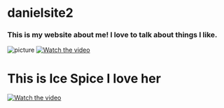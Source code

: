 # danielsite2
### This is my website about me! I love to talk about things I like.  
![picture](https://i.redd.it/g72v7zrnijk81.jpg)
[![Watch the video](https://img.youtube.com/vi/N2A9NucjJ2s/maxresdefault.jpg)](https://www.youtube.com/watch?v=N2A9NucjJ2s)
# This is Ice Spice I love her 
[![Watch the video](https://img.youtube.com/vi/UqmUxkRPBS0/hqdefault.jpg)](https://www.youtube.com/watch?v=UqmUxkRPBS0)
